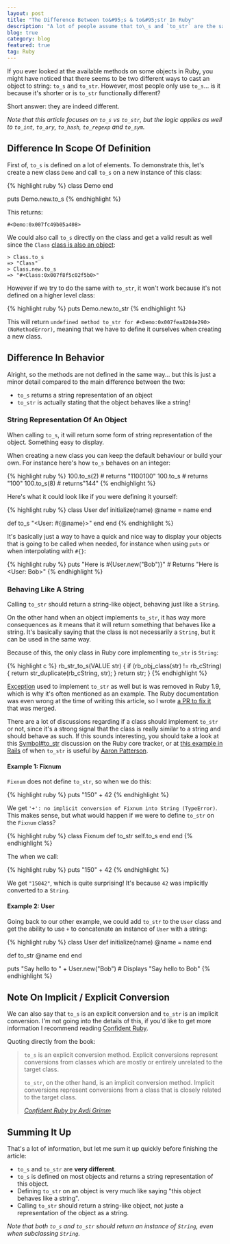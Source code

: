 ```yaml
---
layout: post
title: "The Difference Between to&#95;s & to&#95;str In Ruby"
description: "A lot of people assume that to\_s and `to_str` are the same methods, but the difference between them is actually quite major."
blog: true
category: blog
featured: true
tag: Ruby
---
```


If you ever looked at the available methods on some objects in Ruby, you might have noticed that there seems to be two different ways to cast an object to string: `to_s` and `to_str`. However, most people only use `to_s`... is it because it's shorter or is `to_str` functionally different?

Short answer: they are indeed different.

_Note that this article focuses on `to_s` vs  `to_str`, but the logic applies as well to `to_int`, `to_ary`, `to_hash`, `to_regexp` and `to_sym`._

## Difference In Scope Of Definition

First of, `to_s` is defined on a lot of elements.
To demonstrate this, let's create a new class `Demo` and call `to_s`
on a new instance of this class:

{% highlight ruby %}
class Demo
end

puts Demo.new.to\_s
{% endhighlight %}

This returns:

	#<Demo:0x007fc49b05a408>

We could also call `to_s` directly on the class and get a valid result as well since the `Class` [class is also an object][1]:

	> Class.to_s
	=> "Class"
	> Class.new.to_s
	=> "#<Class:0x007f8f5c02f5b0>"

However if we try to do the same with `to_str`, it won't work because it's not defined on a higher level class:

{% highlight ruby %}
puts Demo.new.to\_str
{% endhighlight %}

This will return `undefined method to_str for #<Demo:0x007fea8204e290> (NoMethodError)`, meaning that we have to define it ourselves when creating a new class.

## Difference In Behavior

Alright, so the methods are not defined in the same way... but this is just a minor detail compared to the main difference between the two:

- `to_s` returns a string representation of an object
- `to_str` is actually stating that the object behaves like a string!

### String Representation Of An Object

When calling `to_s`, it will return some form of string representation of the object. Something easy to display.

When creating a new class you can keep the default behaviour or build your own. For instance here's how `to_s` behaves on an integer:

{% highlight ruby %}
100.to\_s(2) # returns "1100100"
100.to\_s # returns "100"
100.to\_s(8) # returns"144"
{% endhighlight %}

Here's what it could look like if you were defining it yourself:

{% highlight ruby %}
class User
  def initialize(name)
   @name = name
  end

  def to\_s
   "\<User: #{@name}\>"
  end
end
{% endhighlight %}

It's basically just a way to have a quick and nice way to display your objects that is going to be called when needed, for instance when using `puts` or when interpolating with `#{}`:

{% highlight ruby %}
puts "Here is #{User.new("Bob")}" # Returns "Here is \<User: Bob\>"
{% endhighlight %}

### Behaving Like A String

Calling `to_str` should return a string-like object, behaving just like a `String`.

On the other hand when an object implements `to_str`, it has way more consequences as it means that it will return something that behaves like a string. It's basically saying that the class is not necessarily a `String`, but it can be used in the same way.


Because of this, the only class in Ruby core implementing `to_str` is `String`:

{% highlight c %}
rb\_str\_to\_s(VALUE str)
{
 if (rb\_obj\_class(str) != rb\_cString) {
	return str_duplicate(rb_cString, str);
 }
 return str;
}
{% endhighlight %}

[Exception][2] used to implement `to_str` as well but is was removed in Ruby 1.9, which is why it's often mentioned as an example. The Ruby documentation was even wrong at the time of writing this article, so I wrote [a PR to fix it][3] that was merged.

There are a lot of discussions regarding if a class should implement `to_str` or not,  since it's a strong signal that the class is really similar to a string and should behave as such. If this sounds interesting, you should take a look at this [Symbol#to\_str][4] discussion on the Ruby core tracker, or at [this example in Rails][5] of when `to_str` is useful by [Aaron Patterson][6].


#### Example 1: Fixnum

`Fixnum` does not define `to_str`, so when we do this:

{% highlight ruby %}
puts "150" + 42
{% endhighlight %}

We get `'+': no implicit conversion of Fixnum into String (TypeError)`. This makes sense, but what would happen if we were to define `to_str` on the `Fixnum` class?

{% highlight ruby %}
class Fixnum
  def to\_str
   self.to\_s
  end
end
 {% endhighlight %}

The when we call:

{% highlight ruby %}
puts "150" + 42
{% endhighlight %}

We get `"15042"`, which is quite surprising! It's because `42` was implicitly converted to a `String`.

#### Example 2: User

Going back to our other example, we could add `to_str`  to the `User` class and get the ability to use `+` to concatenate an instance of `User` with a string:

{% highlight ruby %}
class User
  def initialize(name)
   @name = name
  end

  def to\_str
   @name
  end
end

puts "Say hello to " + User.new("Bob") # Displays "Say hello to Bob"
{% endhighlight %}

## Note On Implicit / Explicit Conversion

We can also say that `to_s` is an explicit conversion and `to_str` is an implicit conversion. I'm not going into the details of this, if you'd like to get more information I recommend reading [Confident Ruby][7].

Quoting directly from the book:

> `to_s` is an explicit conversion method. Explicit conversions represent conversions from classes which are mostly or entirely unrelated to the target class.
> 
> `to_str`, on the other hand, is an implicit conversion method. Implicit conversions represent conversions from a class that is closely related to the target class.
> 
> _[Confident Ruby by Avdi Grimm][8]_


## Summing It Up

That's a lot of information, but let me sum it up quickly before finishing the article:

- `to_s` and `to_str` are **very different**.
- `to_s` is defined on most objects and returns a string representation of this object.
- Defining `to_str` on an object is very much like saying "this object behaves like a string".
- Calling `to_str` should return a string-like object, not juste a representation of the object as a string.

_Note that both `to_s` and `to_str` should return an instance of `String`, even when subclassing `String`._

[1]:	https://ruby-doc.org/core-2.2.0/Class.html
[2]:	http://apidock.com/ruby/Exception/to_str
[3]:	https://github.com/ruby/ruby/pull/1517
[4]:	https://bugs.ruby-lang.org/issues/7849
[5]:	https://github.com/rails/rails/commit/188cc90af9b29d5520564af7bd7bbcdc647953ca
[6]:	https://twitter.com/tenderlove
[7]:	http://amzn.to/2iV2Ngq
[8]:	http://amzn.to/2iV2Ngq